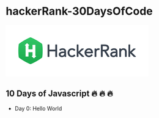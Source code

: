 # hackerRank-30DaysOfCode
!['HackerRank logo'](./assets/HackerRank_logo.png)

## 10 Days of Javascript :fire: :fire: :fire:

- Day 0: Hello World